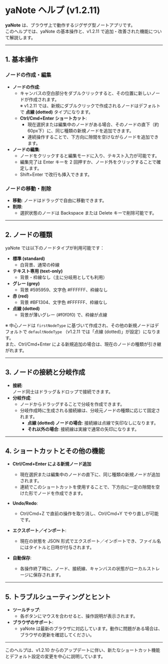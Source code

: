 # yaNote ヘルプ (v1.2.11)

**yaNote** は、ブラウザ上で動作するジグザグ型ノートアプリです。  
このヘルプでは、yaNote の基本操作と、v1.2.11 で追加・改善された機能について解説します。

---

## 1. 基本操作

### ノードの作成・編集
- **ノードの作成**:  
  - キャンバスの空白部分をダブルクリックすると、その位置に新しいノードが作成されます。  
    ※ v1.2.11 では、新規にダブルクリックで作成されるノードはデフォルトで **点線 (dotted)** タイプになります。
  - **Ctrl/Cmd+Enter ショートカット**:  
    - 現在選択または編集中のノードがある場合、そのノードの直下（約60px下）に、同じ種類の新規ノードを追加できます。  
    - 連続操作することで、下方向に隙間を空けながらノードを追加できます。
- **ノードの編集**:  
  - ノードをクリックすると編集モードに入り、テキスト入力が可能です。  
  - 編集完了は Enter キーを 2 回押すか、ノード外をクリックすることで確定します。  
  - Shift+Enter で改行も挿入できます。

### ノードの移動・削除
- **移動**: ノードはドラッグで自由に移動できます。  
- **削除**:  
  - 選択状態のノードは Backspace または Delete キーで削除可能です。

---

## 2. ノードの種類

yaNote では以下のノードタイプが利用可能です：

- **標準 (standard)**  
  - 白背景、通常の枠線
- **テキスト専用 (text-only)**  
  - 背景・枠線なし（主に分岐用としても利用）
- **グレー (grey)**  
  - 背景 #595959、文字色 #FFFFFF、枠線なし
- **赤 (red)**  
  - 背景 #BF1304、文字色 #FFFFFF、枠線なし
- **点線 (dotted)**  
  - 背景が薄いグレー (#f0f0f0) で、枠線が点線

※ 中心ノードは `firstNodeType` に基づいて作成され、その他の新規ノードはデフォルトで `defaultNodeType` （v1.2.11 では「点線 (dotted)」が設定）になります。  
また、Ctrl/Cmd+Enter による新規追加の場合は、現在のノードの種類が引き継がれます。

---

## 3. ノードの接続と分岐作成

- **接続**:  
  ノード同士はドラッグ＆ドロップで接続できます。
- **分岐作成**:  
  - ノードからドラッグすることで分岐を作成できます。  
  - 分岐作成時に生成される接続線は、分岐元ノードの種類に応じて固定されます。  
    - **点線 (dotted) ノードの場合**: 接続線は点線で矢印なしになります。  
    - **それ以外の場合**: 接続線は実線で通常の矢印になります。

---

## 4. ショートカットとその他の機能

- **Ctrl/Cmd+Enter による新規ノード追加**  
  - 現在選択または編集中のノードの直下に、同じ種類の新規ノードが追加されます。  
  - 連続でこのショートカットを使用することで、下方向に一定の隙間を空けた形でノードを作成できます。
  
- **Undo/Redo**:  
  - Ctrl/Cmd+Z で直前の操作を取り消し、Ctrl/Cmd+Y でやり直しが可能です。

- **エクスポート／インポート**:  
  - 現在の状態を JSON 形式でエクスポート／インポートでき、ファイル名にはタイトルと日時が付与されます。

- **自動保存**:  
  - 各操作終了時に、ノード、接続線、キャンバスの状態がローカルストレージに保存されます。

---

## 5. トラブルシューティングとヒント

- **ツールチップ**:  
  - 各ボタンにマウスを合わせると、操作説明が表示されます。
- **ブラウザのサポート**:  
  - yaNote は最新のブラウザに対応しています。動作に問題がある場合は、ブラウザの更新を確認してください。

---

このヘルプは、v1.2.10 からのアップデートに伴い、新たなショートカット機能とデフォルト設定の変更を中心に説明しています。  

